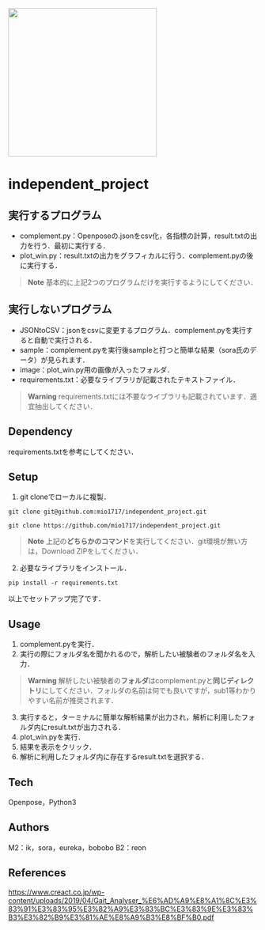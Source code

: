 <img src="https://coco-senior.jp/M2kRW38c/wp-content/uploads/2021/05/%E5%A7%BF%E5%8B%A2%E3%81%8C%E6%82%AA%E3%81%8F%E6%AD%A9%E8%A1%8C%E3%81%AB%E4%B8%8D%E5%AE%89%E3%81%AE%E3%81%82%E3%82%8B%E9%AB%98%E9%BD%A2%E5%A5%B3%E6%80%A7%E3%81%AE%E5%86%99%E7%9C%9F.jpeg" height="300">

# independent_project 
## 実行するプログラム
- complement.py：Openposeの.jsonをcsv化，各指標の計算，result.txtの出力を行う．最初に実行する．
- plot_win.py：result.txtの出力をグラフィカルに行う．complement.pyの後に実行する．

> **Note**
> 基本的に上記2つのプログラムだけを実行するようにしてください．

## 実行しないプログラム
- JSONtoCSV：jsonをcsvに変更するプログラム．complement.pyを実行すると自動で実行される．
- sample：complement.pyを実行後sampleと打つと簡単な結果（sora氏のデータ）が見られます．
- image：plot_win.py用の画像が入ったフォルダ．
- requirements.txt：必要なライブラリが記載されたテキストファイル．  

> **Warning**
> requirements.txtには不要なライブラリも記載されています．適宜抽出してください．

## Dependency
requirements.txtを参考にしてください．

## Setup
1. git cloneでローカルに複製． 
```console
git clone git@github.com:mio1717/independent_project.git
```  
```console
git clone https://github.com/mio1717/independent_project.git
```

> **Note**
> 上記の**どちらかのコマンド**を実行してください．git環境が無い方は，Download ZIPをしてください．

2. 必要なライブラリをインストール．
```console
pip install -r requirements.txt  
```
以上でセットアップ完了です．

## Usage
1. complement.pyを実行．
2. 実行の際にフォルダ名を聞かれるので，解析したい被験者のフォルダ名を入力．
> **Warning**
> 解析したい被験者の**フォルダ**はcomplement.pyと**同じディレクトリ**にしてください．フォルダの名前は何でも良いですが，sub1等わかりやすい名前が推奨されます．
3. 実行すると，ターミナルに簡単な解析結果が出力され，解析に利用したフォルダ内にresult.txtが出力される．
4. plot_win.pyを実行．
5. 結果を表示をクリック．
6. 解析に利用したフォルダ内に存在するresult.txtを選択する．  

## Tech
Openpose，Python3

## Authors
M2：ik，sora，eureka，bobobo
B2：reon

## References
https://www.creact.co.jp/wp-content/uploads/2019/04/Gait_Analyser_%E6%AD%A9%E8%A1%8C%E3%83%91%E3%83%95%E3%82%A9%E3%83%BC%E3%83%9E%E3%83%B3%E3%82%B9%E3%81%AE%E8%A9%B3%E8%BF%B0.pdf
